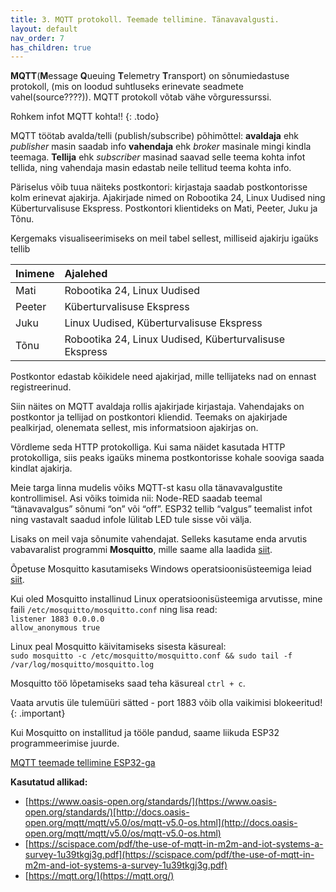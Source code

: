 ```yaml
---
title: 3. MQTT protokoll. Teemade tellimine. Tänavavalgusti.
layout: default
nav_order: 7
has_children: true
---
```


**MQTT**(**M**essage **Q**ueuing **T**elemetry **T**ransport) on sõnumiedastuse protokoll, (mis on loodud suhtluseks erinevate seadmete vahel(source????)). MQTT protokoll võtab vähe võrguressurssi. 

Rohkem infot MQTT kohta!!
{: .todo}

MQTT töötab avalda/telli (publish/subscribe) põhimõttel: **avaldaja** ehk *publisher* masin saadab info **vahendaja** ehk *broker* masinale mingi kindla teemaga. **Tellija** ehk *subscriber* masinad saavad selle teema kohta infot tellida, ning vahendaja masin edastab neile tellitud teema kohta info.

Päriselus võib tuua näiteks postkontori: kirjastaja saadab postkontorisse kolm erinevat ajakirja. Ajakirjade nimed on Robootika 24, Linux Uudised ning Küberturvalisuse Ekspress. Postkontori klientideks on Mati, Peeter, Juku ja Tõnu.

Kergemaks visualiseerimiseks on meil tabel sellest, milliseid ajakirju igaüks tellib

| Inimene | Ajalehed |
| :---- | :---- |
| Mati | Robootika 24, Linux Uudised |
| Peeter | Küberturvalisuse Ekspress |
| Juku | Linux Uudised, Küberturvalisuse Ekspress |
| Tõnu | Robootika 24, Linux Uudised, Küberturvalisuse Ekspress |

Postkontor edastab kõikidele need ajakirjad, mille tellijateks nad on ennast registreerinud.

Siin näites on MQTT avaldaja rollis ajakirjade kirjastaja. Vahendajaks on postkontor ja tellijad on postkontori kliendid. Teemaks on ajakirjade pealkirjad, olenemata sellest, mis informatsioon ajakirjas on. 

Võrdleme seda HTTP protokolliga. Kui sama näidet kasutada HTTP protokolliga, siis peaks igaüks minema postkontorisse kohale sooviga saada kindlat ajakirja.

Meie targa linna mudelis võiks MQTT-st kasu olla tänavavalgustite kontrollimisel. Asi võiks toimida nii: Node-RED saadab teemal “tänavavalgus” sõnumi “on” või “off”. ESP32 tellib “valgus” teemalist infot ning vastavalt saadud infole lülitab LED tule sisse või välja.

Lisaks on meil vaja sõnumite vahendajat. Selleks kasutame enda arvutis vabavaralist programmi **Mosquitto**, mille saame alla laadida [siit](https://mosquitto.org/download/).

Õpetuse Mosquitto kasutamiseks Windows operatsioonisüsteemiga leiad [siit](https://team-ethernet.github.io/guides/How%20to%20install%20and%20use%20Mosquitto%20for%20Windows.pdf).

Kui oled Mosquitto installinud Linux operatsioonisüsteemiga arvutisse, mine faili `/etc/mosquitto/mosquitto.conf` ning lisa read:  
`listener 1883 0.0.0.0`  
`allow_anonymous true`

Linux peal Mosquitto käivitamiseks sisesta käsureal:  
`sudo mosquitto -c /etc/mosquitto/mosquitto.conf && sudo tail -f /var/log/mosquitto/mosquitto.log`

Mosquitto töö lõpetamiseks saad teha käsureal `ctrl + c`.

Vaata arvutis üle tulemüüri sätted \- port 1883 võib olla vaikimisi blokeeritud\!
{: .important}

Kui Mosquitto on installitud ja tööle pandud, saame liikuda ESP32 programmeerimise juurde. 

[MQTT teemade tellimine ESP32-ga](./mqtt-esp32)



**Kasutatud allikad:**  

- [https://www.oasis-open.org/standards/](https://www.oasis-open.org/standards/)[http://docs.oasis-open.org/mqtt/mqtt/v5.0/os/mqtt-v5.0-os.html](http://docs.oasis-open.org/mqtt/mqtt/v5.0/os/mqtt-v5.0-os.html) 
- [https://scispace.com/pdf/the-use-of-mqtt-in-m2m-and-iot-systems-a-survey-1u39tkgj3g.pdf](https://scispace.com/pdf/the-use-of-mqtt-in-m2m-and-iot-systems-a-survey-1u39tkgj3g.pdf)
- [https://mqtt.org/](https://mqtt.org/)